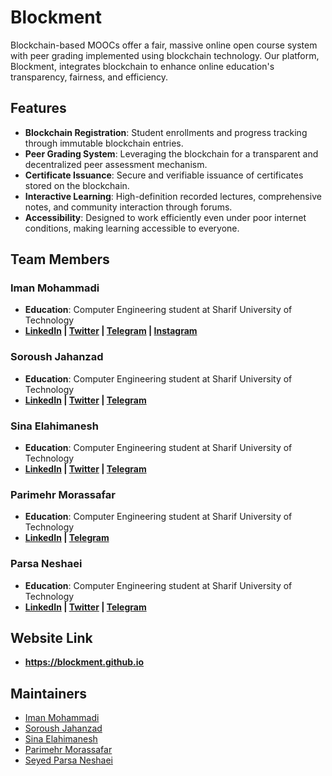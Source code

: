 # Blockment

Blockchain-based MOOCs offer a fair, massive online open course system with peer grading implemented using blockchain technology. Our platform, Blockment, integrates blockchain to enhance online education's transparency, fairness, and efficiency.

## Features

- **Blockchain Registration**: Student enrollments and progress tracking through immutable blockchain entries.
- **Peer Grading System**: Leveraging the blockchain for a transparent and decentralized peer assessment mechanism.
- **Certificate Issuance**: Secure and verifiable issuance of certificates stored on the blockchain.
- **Interactive Learning**: High-definition recorded lectures, comprehensive notes, and community interaction through forums.
- **Accessibility**: Designed to work efficiently even under poor internet conditions, making learning accessible to everyone.

## Team Members

### Iman Mohammadi
- **Education**: Computer Engineering student at Sharif University of Technology
- **[LinkedIn](https://www.linkedin.com/in/imanmohammadi02) | [Twitter](https://twitter.com/Iman_M_02) | [Telegram](https://t.me/Iman_M_02) | [Instagram](https://www.instagram.com/iman_m_02/)**

### Soroush Jahanzad
- **Education**: Computer Engineering student at Sharif University of Technology
- **[LinkedIn](https://www.linkedin.com/in/soroush-jahanzad) | [Twitter](https://twitter.com/SoroushTheFirst) | [Telegram](https://t.me/SoroushTheFirst)**

### Sina Elahimanesh
- **Education**: Computer Engineering student at Sharif University of Technology
- **[LinkedIn](https://www.linkedin.com/in/sina-elahimanesh-094120158) | [Twitter](https://twitter.com/SElahimanesh) | [Telegram](https://t.me/SinaElahimanesh)**

### Parimehr Morassafar
- **Education**: Computer Engineering student at Sharif University of Technology
- **[LinkedIn](https://www.linkedin.com/in/parimehr-morassafar-766a04195) | [Telegram](https://t.me/pariiimehr)**

### Parsa Neshaei
- **Education**: Computer Engineering student at Sharif University of Technology
- **[LinkedIn](https://www.linkedin.com/in/spneshaei) | [Twitter](https://twitter.com/seyyedparsa) | [Telegram](https://t.me/spneshaei)**

## Website Link

- **https://blockment.github.io**

## Maintainers

- [Iman Mohammadi](https://github.com/Imanm02)
- [Soroush Jahanzad](https://github.com/SJahanzad)
- [Sina Elahimanesh](https://github.com/SinaElahimanesh)
- [Parimehr Morassafar](https://github.com/parimehrmorassa)
- [Seyed Parsa Neshaei](https://github.com/spneshaei)
